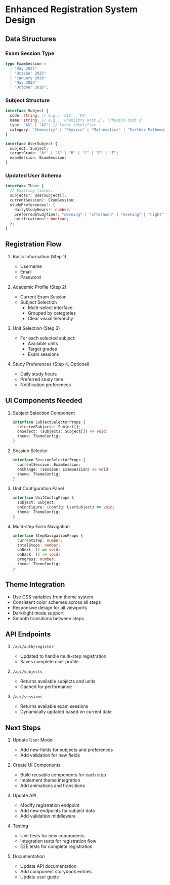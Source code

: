 # Enhanced Registration System Design

## Data Structures

### Exam Session Type

```typescript
type ExamSession =
  | "May 2025"
  | "October 2025"
  | "January 2026"
  | "May 2026"
  | "October 2026";
```

### Subject Structure

```typescript
interface Subject {
  code: string; // e.g., 'C12', 'P3'
  name: string; // e.g., 'Chemistry Unit 2', 'Physics Unit 3'
  type: "AS" | "A2"; // Level identifier
  category: "Chemistry" | "Physics" | "Mathematics" | "Further Mathematics";
}

interface UserSubject {
  subject: Subject;
  targetGrade: "A*" | "A" | "B" | "C" | "D" | "E";
  examSession: ExamSession;
}
```

### Updated User Schema

```typescript
interface IUser {
  // Existing fields...
  subjects?: UserSubject[];
  currentSession?: ExamSession;
  studyPreferences?: {
    dailyStudyHours?: number;
    preferredStudyTime?: "morning" | "afternoon" | "evening" | "night";
    notifications?: boolean;
  };
}
```

## Registration Flow

1. Basic Information (Step 1)

   - Username
   - Email
   - Password

2. Academic Profile (Step 2)

   - Current Exam Session
   - Subject Selection
     - Multi-select interface
     - Grouped by categories
     - Clear visual hierarchy

3. Unit Selection (Step 3)

   - For each selected subject:
     - Available units
     - Target grades
     - Exam sessions

4. Study Preferences (Step 4, Optional)
   - Daily study hours
   - Preferred study time
   - Notification preferences

## UI Components Needed

1. Subject Selection Component

   ```typescript
   interface SubjectSelectorProps {
     selectedSubjects: Subject[];
     onSelect: (subjects: Subject[]) => void;
     theme: ThemeConfig;
   }
   ```

2. Session Selector

   ```typescript
   interface SessionSelectorProps {
     currentSession: ExamSession;
     onChange: (session: ExamSession) => void;
     theme: ThemeConfig;
   }
   ```

3. Unit Configuration Panel

   ```typescript
   interface UnitConfigProps {
     subject: Subject;
     onConfigure: (config: UserSubject) => void;
     theme: ThemeConfig;
   }
   ```

4. Multi-step Form Navigation
   ```typescript
   interface StepNavigationProps {
     currentStep: number;
     totalSteps: number;
     onNext: () => void;
     onBack: () => void;
     progress: number;
     theme: ThemeConfig;
   }
   ```

## Theme Integration

- Use CSS variables from theme system
- Consistent color schemes across all steps
- Responsive design for all viewports
- Dark/light mode support
- Smooth transitions between steps

## API Endpoints

1. `/api/auth/register`

   - Updated to handle multi-step registration
   - Saves complete user profile

2. `/api/subjects`

   - Returns available subjects and units
   - Cached for performance

3. `/api/sessions`
   - Returns available exam sessions
   - Dynamically updated based on current date

## Next Steps

1. Update User Model

   - Add new fields for subjects and preferences
   - Add validation for new fields

2. Create UI Components

   - Build reusable components for each step
   - Implement theme integration
   - Add animations and transitions

3. Update API

   - Modify registration endpoint
   - Add new endpoints for subject data
   - Add validation middleware

4. Testing

   - Unit tests for new components
   - Integration tests for registration flow
   - E2E tests for complete registration

5. Documentation
   - Update API documentation
   - Add component storybook entries
   - Update user guide
